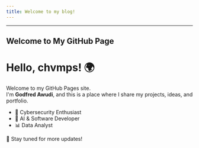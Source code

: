 ```yaml
---
title: Welcome to my blog!
---
```



---
Welcome to My GitHub Page
---

# Hello, chvmps! 🌍

Welcome to my GitHub Pages site.  
I'm **Godfred Awudi**, and this is a place where I share my projects, ideas, and portfolio.

- 🔧 Cybersecurity Enthusiast
- 🤖 AI & Software Developer
- 📊 Data Analyst

🚀 Stay tuned for more updates!
